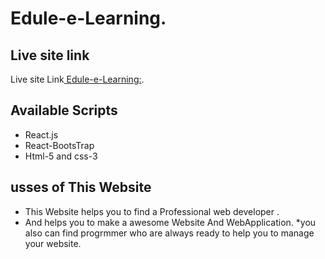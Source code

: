 # Edule-e-Learning.

## Live site link 

Live site Link[ Edule-e-Learning:](https://fervent-hodgkin-fa1ba4.netlify.app/).

## Available Scripts
* React.js 
* React-BootsTrap
* Html-5 and css-3

## usses of This Website
* This Website helps you to find a Professional web developer .
* And helps you to make a awesome Website And WebApplication.
*you also can find progrmmer who are always ready to help you to manage your website.